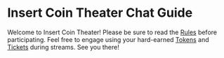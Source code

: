 # Insert Coin Theater Chat Guide

Welcome to Insert Coin Theater! Please be sure to read the [Rules](rules.md) before participating. Feel free to engage using your hard-earned [Tokens](tokens.md) and [Tickets](tickets.md) during streams. See you there!